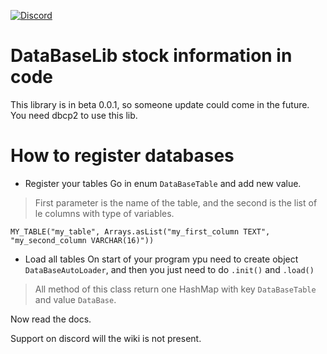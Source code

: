 [![Discord](https://img.shields.io/discord/577196219252604942.svg?label=&logo=discord&logoColor=ffffff&color=7389D8&labelColor=6A7EC2)](https://discord.gg/5xQPmD2)

# DataBaseLib stock information in code

This library is in beta 0.0.1, so someone update could come in the future.
You need dbcp2 to use this lib.

# How to register databases
* Register your tables
Go in enum `DataBaseTable` and add new value.
> First parameter is the name of the table, and the second is the list of le columns with type of variables.
 
 `MY_TABLE("my_table", Arrays.asList("my_first_column TEXT", "my_second_column VARCHAR(16)"))`

* Load all tables
On start of your program ypu need to create object `DataBaseAutoLoader`, and then you just need to do `.init()` and `.load()`
> All method of this class return one HashMap with key `DataBaseTable` and value `DataBase`.

Now read the docs.


Support on discord will the wiki is not present.
